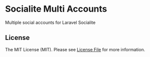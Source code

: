 # Socialite Multi Accounts

Multiple social accounts for Laravel Socialite

## License

The MIT License (MIT). Please see [License File](LICENSE.md) for more information.
